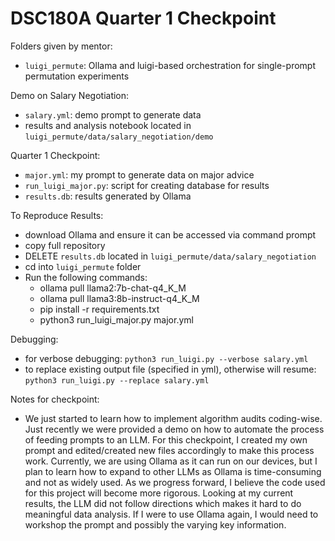 # DSC180A Quarter 1 Checkpoint

Folders given by mentor:
- `luigi_permute`: Ollama and luigi-based orchestration for single-prompt permutation experiments

Demo on Salary Negotiation:
- `salary.yml`: demo prompt to generate data
-  results and analysis notebook located in `luigi_permute/data/salary_negotiation/demo`

Quarter 1 Checkpoint:

- `major.yml`: my prompt to generate data on major advice
- `run_luigi_major.py`: script for creating database for results
- `results.db`: results generated by Ollama

To Reproduce Results:
- download Ollama and ensure it can be accessed via command prompt
- copy full repository
- DELETE `results.db` located in `luigi_permute/data/salary_negotiation`
- cd into `luigi_permute` folder
- Run the following commands:
  - ollama pull llama2:7b-chat-q4_K_M
  - ollama pull llama3:8b-instruct-q4_K_M
  - pip install -r requirements.txt
  - python3 run_luigi_major.py major.yml


Debugging:
- for verbose debugging: `python3 run_luigi.py --verbose salary.yml`
- to replace existing output file (specified in yml), otherwise will resume: `python3 run_luigi.py --replace salary.yml`

Notes for checkpoint:
- We just started to learn how to implement algorithm audits coding-wise. Just recently we were provided a demo on how to automate the process of feeding prompts to an LLM. For this checkpoint, I created my own prompt and edited/created new files accordingly to make this process work. Currently, we are using Ollama as it can run on our devices, but I plan to learn how to expand to other LLMs as Ollama is time-consuming and not as widely used. As we progress forward, I believe the code used for this project will become more rigorous. Looking at my current results, the LLM did not follow directions which makes it hard to do meaningful data analysis. If I were to use Ollama again, I would need to workshop the prompt and possibly the varying key information. 

